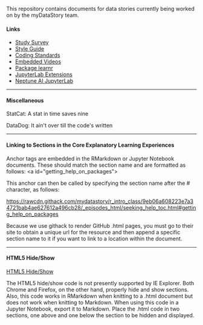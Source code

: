 This repository contains documents for data stories currently being worked on by the myDataStory team.

#### Links

- [Study Survey](https://ufl.qualtrics.com/jfe/form/SV_9BSUYvsQn0nk1hP)
- [Style Guide](https://github.com/mydatastory/stories/blob/master/doc/style_guide.pptx)
- [Coding Standards](https://github.com/mydatastory/projects/blob/master/doc/coding_standards.md)
- [Embedded Videos](https://stackoverflow.com/questions/43840742/how-to-embed-local-video-in-r-markdown)
- [Package learnr](https://rstudio.github.io/learnr/)
- [JupyterLab Extensions](https://github.com/mauhai/awesome-jupyterlab)
- [Neptune AI JupyterLab](https://neptune.ai/blog/jupyterlab-extensions-for-machine-learning)

----------------------------------------------------------------------------------------
#### Miscellaneous

StatCat: A stat in time saves nine

DataDog: It ain't over till the code's written

----------------------------------------------------------------------------------------
#### Linking to Sections in the Core Explanatory Learning Experiences

Anchor tags are embedded in the RMarkdown or Jupyter Notebook documents.  These should match the section name and are formatted as follows: \<a id="getting_help_on_packages"></a>

This anchor can then be called by specifying the section name after the # character, as follows:  

https://rawcdn.githack.com/mydatastory/r_intro_class/9eb06a608223e7a34721bab4ae627612a496cb28/_episodes_html/seeking_help_toc.html#getting_help_on_packages

Because we use githack to render GitHub .html pages, you must go to their site to obtain a unique url for the resource and then append a specific section name to it if you want to link to a location within the document.

---------------------------------------------------------------------------
#### HTML5 Hide/Show
[HTML5 Hide/Show](http://html5doctor.com/the-details-and-summary-elements/)

The HTML5 hide/show code is not presently supported by IE Explorer.  Both Chrome and Firefox, on the other hand, properly hide and show sections.  Also, this code works in RMarkdown when knitting to a .html document but does not work when knitting to Markdown.  When using this code in a Jupyter Notebook, export it to Markdown.  Place the .html code in two sections, one above and one below the section to be hidden and displayed. 
